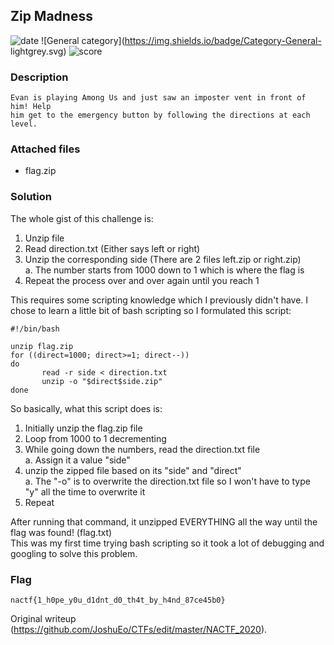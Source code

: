 ## Zip Madness  
![date](https://img.shields.io/badge/date-11.03.2020-brightgreen.svg)
![General category](https://img.shields.io/badge/Category-General-
lightgrey.svg) ![score](https://img.shields.io/badge/score-175-blue.svg)

### Description  
```  
Evan is playing Among Us and just saw an imposter vent in front of him! Help
him get to the emergency button by following the directions at each level.  
```

### Attached files  
- flag.zip

### Solution  
The whole gist of this challenge is:  
1. Unzip file  
2. Read direction.txt (Either says left or right)  
3. Unzip the corresponding side (There are 2 files <number>left.zip or <number>right.zip)  
 a. The number starts from 1000 down to 1 which is where the flag is  
4. Repeat the process over and over again until you reach 1

This requires some scripting knowledge which I previously didn't have. I chose
to learn a little bit of bash scripting so I formulated this script:  
```  
#!/bin/bash

unzip flag.zip  
for ((direct=1000; direct>=1; direct--))  
do  
       read -r side < direction.txt  
       unzip -o "$direct$side.zip"  
done  
```  
So basically, what this script does is:  
1. Initially unzip the flag.zip file  
2. Loop from 1000 to 1 decrementing  
3. While going down the numbers, read the direction.txt file  
 a. Assign it a value "side"  
4. unzip the zipped file based on its "side" and "direct"  
 a. The "-o" is to overwrite the direction.txt file so I won't have to type
"y" all the time to overwrite it  
5. Repeat

After running that command, it unzipped EVERYTHING all the way until the flag
was found! (flag.txt)  
This was my first time trying bash scripting so it took a lot of debugging and
googling to solve this problem.

### Flag  
```  
nactf{1_h0pe_y0u_d1dnt_d0_th4t_by_h4nd_87ce45b0}  
```

Original writeup (https://github.com/JoshuEo/CTFs/edit/master/NACTF_2020).